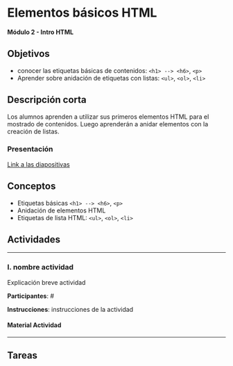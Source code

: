 # Elementos básicos HTML

**Módulo 2 - Intro HTML**

## Objetivos

- conocer las etiquetas básicas de contenidos: `<h1> --> <h6>`, `<p>`
- Aprender sobre anidación de etiquetas con listas: `<ul>`, `<ol>`, `<li>`

## Descripción corta

Los alumnos aprenden a utilizar sus primeros elementos HTML para el mostrado de contenidos.
Luego aprenderán a anidar elementos con la creación de listas.

### Presentación

[Link a las diapositivas]()

## Conceptos

- Etiquetas básicas `<h1> --> <h6>`, `<p>`
- Anidación de elementos HTML
- Etiquetas de lista HTML: `<ul>`, `<ol>`, `<li>`

## Actividades

---

### I. nombre actividad

Explicación breve actividad

**Participantes**: #

**Instrucciones**: instrucciones de la actividad

#### Material Actividad

---

## Tareas
